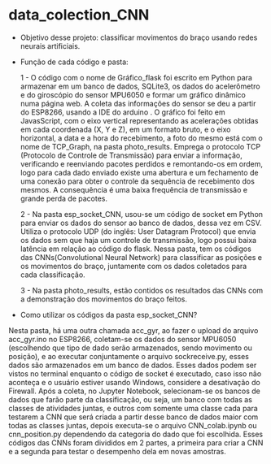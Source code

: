 # data_colection_CNN

* Objetivo desse projeto: classificar movimentos do braço usando redes neurais artificiais.

* Função de cada código e pasta:

    1 - O código com o nome de Gráfico_flask foi escrito em Python para armazenar em um banco de dados, SQLite3, os dados do acelerômetro e do giroscópio do sensor MPU6050 e formar um gráfico dinâmico numa página web. A coleta das informações do sensor se deu a partir do ESP8266, usando a IDE do arduino . O gráfico foi feito em JavasScript, com o eixo vertical representando as acelerações obtidas em cada coordenada (X, Y e Z), em um formato bruto, e o eixo horizontal, a data e a hora do recebimento, a foto do mesmo está com o nome de TCP_Graph, na pasta photo_results. Emprega o protocolo TCP (Protocolo de Controle de Transmissão) para enviar a informação, verificando e reenviando pacotes perdidos e remontando-os em ordem, logo para cada dado enviado existe uma abertura e um fechamento de uma conexão para obter o controle da sequência de recebimento dos mesmos. A consequência é uma baixa frequência de transmissão e grande perda de pacotes.

    2 - Na pasta esp_socket_CNN, usou-se um código de socket em Python para enviar os dados do sensor ao banco de dados, dessa vez em CSV. Utiliza o protocolo UDP (do inglês: User Datagram Protocol) que envia os dados sem que haja um controle de transmissão, logo possui baixa latência em relação ao código do flask. Nessa pasta, tem os códigos das CNNs(Convolutional Neural Network) para classificar as posições e os movimentos do braço, juntamente com os dados coletados para cada classificação.

   3 - Na pasta photo_results, estão contidos os resultados das CNNs com a demonstração dos movimentos do braço feitos.

* Como utilizar os códigos da pasta esp_socket_CNN?

Nesta pasta, há uma outra chamada acc_gyr, ao fazer o upload do arquivo acc_gyr.ino no ESP8266, coletam-se os dados do sensor MPU6050 (escolhendo que tipo de dado serão armazenados, sendo movimento ou posição), e ao executar conjuntamente o arquivo sockreceive.py, esses dados são armazenados em um banco de dados. Esses dados podem ser vistos no terminal enquanto o código de socket é executado, caso isso não aconteça e o usuário estiver usando Windows, considere a desativação do Firewall.
Após a coleta, no Jupyter Notebook, selecionam-se os bancos de dados que farão parte da classificação, ou seja, um banco com todas as classes de atividades juntas, e outros com somente uma classe cada para testarem a CNN que será criada a partir desse banco de dados maior com todas as classes juntas, depois executa-se o arquivo CNN_colab.ipynb ou cnn_position.py dependendo da categoria do dado que foi escolhida. Esses códigos das CNNs foram divididos em 2 partes, a primeira para criar a CNN e a segunda para testar o desempenho dela em novas amostras.



